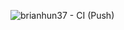 ![brianhun37 - CI (Push)](https://github.com/brianhun37/externalhost/workflows/brianhun37%20-%20CI%20(Push)/badge.svg?branch=master)
